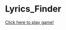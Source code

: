 # Lyrics_Finder
<!DOCTYPE html>
<html>
<head>
    <!-- Information about the page -->
    <!--This is the comment tag-->
     
    
</head>
 
<body>
    <!--Contents of the webpage-->
  <a href="https://html-css-js.com/?html=%3C!DOCTYPE%20html%3E%0A%3Chtml%3E%0A%20%20%3Chead%3E%0A%20%20%20%20%3Ctitle%3ELyrics%20Finder%3C/title%3E%0A%20%20%20%20%3Clink%20rel=%22stylesheet%22%20href=%22Singtheright.css%22%20/%3E%0A%20%20%20%20%3Cmeta%20charset=%22UTF-8%22%20/%3E%0A%20%20%20%20%3Cmeta%20name=%22viewport%22%20content=%22wi$*$dth=device-wi$*$dth,%20initial-scale=1.0%22%20/%3E%0A%20%20%3C/head%3E%0A%20%20%3Cbody%3E%0A%20%20%20%20%3Cdiv%20class=%22imgContainer%22%3E%0A%20%20%20%20%20%20%3Ch1%20class=%22first%22%3E%0A%20%20%20%20%20%20%20%20S%0A%20%20%20%20%20%20%20%20%3Ch3%20class=%22second%22%3Eing%20The%20Right...%3C/h3%3E%0A%20%20%20%20%20%20%3C/h1%3E%0A%20%20%20%20%20%20%3Cdiv%20class=%22mainContent%22%3E%0A%20%20%20%20%20%20%20%20%3Cdiv%20class=%22subHead%22%3ELyricsSearch%3C/div%3E%0A%20%20%20%20%20%20%20%20%3Clabel%20class=%22label%22%3E%0A%20%20%20%20%20%20%20%20%20%20%3Cinput%0A%20%20%20%20%20%20%20%20%20%20%20%20class=%22searchBar%22%0A%20%20%20%20%20%20%20%20%20%20%20%20i$*$d=%22inputTerm%22%0A%20%20%20%20%20%20%20%20%20%20%20%20type=%22text%22%0A%20%20%20%20%20%20%20%20%20%20%20%20placeholder=%22Enter%20artist%20or%20song%20name...%22%0A%20%20%20%20%20%20%20%20%20%20/%3E%0A%20%20%20%20%20%20%20%20%20%20%3Cbutton%20class=%22search%22%20onclick=%22callSearchSong()%22%3ESearch%3C/button%3E%0A%20%20%20%20%20%20%20%20%3C/label%3E%0A%20%20%20%20%20%20%3C/div%3E%0A%20%20%20%20%3C/div%3E%0A%20%20%20%20%3Cdiv%0A%20%20%20%20%20%20style=%22%0A%20%20%20%20%20%20%20%20display:%20flex;%0A%20%20%20%20%20%20%20%20flex-direction:%20column;%0A%20%20%20%20%20%20%20%20align-items:%20center;%0A%20%20%20%20%20%20%20%20text-align:%20center;%0A%20%20%20%20%20%20%22%0A%20%20%20%20%3E%0A%20%20%20%20%20%20%3Cdiv%20i$*$d=%22result%22%3EResult%20will%20be%20displayed%20here%3C/div%3E%0A%20%20%20%20%3C/div%3E%0A%20%20%20%20%3Cdiv%20style=%22display:%20flex;%20justify-content:%20center;%20margin:%2010px%22%3E%0A%20%20%20%20%20%20%3Cdiv%20i$*$d=%22more%22%20class=%22container%20centered%22%3E%3C/div%3E%0A%20%20%20%20%3C/div%3E%0A%20%20%3C/body%3E%0A%20%20%3Cscript%20defer%20src=%22Singtheright.js%22%3E%3C/script%3E%0A%3C/html%3E&css=*%20%7B%0A%20%20box-sizing:%20border-box;%0A%7D%0Abody%20%7B%0A%20%20background-color:%20white;%0A%20%20margin:%200;%0A%7D%0A.imgContainer%20%7B%0A%20%20background-image:%20url(https://42796r1ctbz645bo223zkcdl-wpengine.netdna-ssl.com/wp-content/uploads/2016/07/1260x485-bass-guitar-1281x612.jpg);%0A%20%20background-repeat:%20no-repeat;%0A%20%20background-size:%20cover;%0A%20%20/*%20background-position:%20center;%20*/%0A%20%20padding:%2030px%200;%0A%20%20position:%20relative;%0A%20%20box-shadow:%208px%204px%2060px%20rgb(26,%2025,%2025)%20inset;%0A%20%20wi$*$dth:%20100%25;%0A%7D%0A.first%20%7B%0A%20%20font-size:%2080px;%0A%20%20display:%20inline-block;%0A%20%20margin-left:%204%25;%0A%20%20margin-top:%20-1%25;%0A%20%20letter-spacing:%200.3rem;%0A%20%20color:%20rgb(45,%20143,%2088);%0A%20%20text-shadow:%201px%201px%202px%20black,%200%200%205px%20rgb(17,%2017,%2017),%200%200%2010px%20darkblue;%0A%7D%0A.second%20%7B%0A%20%20color:%20rgb(170,%20156,%20156);%0A%20%20font-size:%2035px;%0A%20%20letter-spacing:%200.2rem;%0A%20%20display:%20inline-block;%0A%20%20font-family:%20Arial,%20Helvetica,%20sans-serif;%0A%20%20text-shadow:%201px%201px%202px%20black,%200%200%205px%20rgb(15,%2015,%2015),%200%200%2010px%20darkblue;%0A%7D%0A%0A.mainContent%20%7B%0A%20%20display:%20flex;%0A%20%20flex-direction:%20column;%0A%20%20justify-content:%20center;%0A%20%20align-items:%20center;%0A%7D%0A%0A.subHead%20%7B%0A%20%20position:%20relative;%0A%20%20font-family:%20Arial,%20Helvetica,%20sans-serif;%0A%20%20font-weight:%20bold;%0A%20%20font-size:%2035px;%0A%20%20color:%20rgb(225,%20215,%20121);%0A%20%20margin-bottom:%2015px;%0A%20%20bottom:%208px;%0A%7D%0A@media%20screen%20and%20(max-wi$*$dth:%201400px)%20%7B%0A%20%20.subHead%20%7B%0A%20%20%20%20color:%20black;%0A%20%20%20%20background-color:%20rgb(227,%20178,%2065);%0A%20%20%20%20border:%201px%20soli$*$d%20rgb(227,%20178,%2065);%0A%20%20%20%20border-radius:%2010px;%0A%20%20%7D%0A%7D%0A@media%20screen%20and%20(max-wi$*$dth:%20635px)%20%7B%0A%20%20.subHead%20%7B%0A%20%20%20%20color:%20rgb(225,%20215,%20121);%0A%20%20%20%20background-color:%20transparent;%0A%20%20%7D%0A%7D%0A.label%20%7B%0A%20%20position:%20relative;%0A%20%20wi$*$dth:%20500px;%0A%20%20max-wi$*$dth:%20100%25;%0A%7D%0Alabel%20input%20%7B%0A%20%20padding:%2015px%2030px;%0A%20%20border-radius:%2050px;%0A%20%20font-size:%2016px;%0A%20%20wi$*$dth:%20100%25;%0A%7D%0Alabel%20button%20%7B%0A%20%20position:%20absolute;%0A%20%20top:%203px;%0A%20%20right:%204px;%0A%20%20cursor:%20pointer;%0A%20%20padding:%2014px%2030px;%0A%20%20border-radius:%2050px;%0A%20%20background-color:%20coral;%0A%20%20font-family:%20Arial,%20Helvetica,%20sans-serif;%0A%20%20color:%20white;%0A%20%20font-size:%2016px;%0A%20%20border:%200;%0A%7D%0A#result%20%7B%0A%20%20font-size:%201.1rem;%0A%20%20wi$*$dth:%20500px;%0A%20%20max-wi$*$dth:%20100%25;%0A%20%20background-color:%20rgb(216,%20221,%20216);%0A%7D%0A%0Ali%20%7B%0A%20%20padding:%205px;%0A%20%20list-style:%20none;%0A%20%20display:%20flex;%0A%20%20justify-content:%20space-between;%0A%20%20margin-left:%20-38px;%0A%7D%0A.btn%20%7B%0A%20%20background-color:%20rgb(96,%2096,%20128);%0A%20%20border:%201px%20soli$*$d%20black;%0A%20%20border-radius:%209px;%0A%20%20cursor:%20pointer;%0A%20%20color:%20white;%0A%7D%0A.page%20%7B%0A%20%20height:%2023px;%0A%20%20wi$*$dth:%2070px;%0A%7D%0A%09%20%20&js=const%20searchedTerm%20=%20%5B%5D;%0Aconst%20apiUrl%20=%20%22https://api.lyrics.ovh%22;%0Aconst%20result%20=%20document.getElementById(%22result%22);%0Aconst%20more%20=%20document.getElementById(%22more%22);%0A%0Adocument.addEventListener(%22keypress%22,%20(e)%20=%3E%20%7B%0A%20%20if%20(e.code%20===%20%22Enter%22)%20%7B%0A%20%20%20%20console.log(%22enter%22);%0A%20%20%20%20callSearchSong();%0A%20%20%7D%0A%7D);%0Aconst%20callSearchSong%20=%20()%20=%3E%20%7B%0A%20%20const%20inputElement%20=%20document.getElementById(%22inputTerm%22);%0A%20%20const%20term%20=%20inputElement.value;%0A%20%20if%20(term)%20%7B%0A%20%20%20%20searchSongs(term);%0A%20%20%7D%20else%20%7B%0A%20%20%20%20alert(%22Please%20type%20in%20a%20search%20term%22);%0A%20%20%7D%0A%7D;%0Aasync%20function%20searchSongs(term)%20%7B%0A%20%20const%20res%20=%20await%20fetch(%60$%7BapiUrl%7D/suggest/$%7Bterm%7D%60);%0A%20%20const%20data%20=%20await%20res.json();%0A%20%20showData(data);%0A%20%20console.log(data);%0A%7D%0Afunction%20showData(data)%20%7B%0A%20%20if%20(data.data.length%20===%200)%20%7B%0A%20%20%20%20alert(%22Enter%20another%20song%22);%0A%20%20%7D%20else%20%7B%0A%20%20%20%20result.innerHTML%20=%20%60%0A%20%20%20%20%3Cul%20class=%22songs%22%3E%0A%20%20%20%20%20%20$%7Bdata.data%0A%20%20%20%20%20%20%20%20.map(%0A%20%20%20%20%20%20%20%20%20%20(song)%20=%3E%20%60%3Cli%3E%0A%20%20%20%20%20%20%3Cspan%3E%3Cstrong%3E$%7Bsong.artist.name%7D%3C/strong%3E%20-%20$%7Bsong.title%7D%3C/span%3E%0A%20%20%20%20%20%20%3Cbutton%20class=%22btn%22%20data-artist=%22$%7Bsong.artist.name%7D%22%20data-songtitle=%22$%7Bsong.title%7D%22%3EGet%20Lyrics%3C/button%3E%0A%20%20%20%20%3C/li%3E%60%0A%20%20%20%20%20%20%20%20)%0A%20%20%20%20%20%20%20%20.join(%22%22)%7D%0A%20%20%20%20%3C/ul%3E%0A%20%20%60;%0A%0A%20%20%20%20if%20(data.prev%20%7C%7C%20data.next)%20%7B%0A%20%20%20%20%20%20more.innerHTML%20=%20%60%0A%20%20%20%20%20%20%20%20$%7B%0A%20%20%20%20%20%20%20%20%20%20data.prev%0A%20%20%20%20%20%20%20%20%20%20%20%20?%20%60%3Cbutton%20class=%22btn%20page%22%20onclick=%22getMoreSongs('$%7Bdata.prev%7D')%22%3EPrev%3C/button%3E%60%0A%20%20%20%20%20%20%20%20%20%20%20%20:%20%22%22%0A%20%20%20%20%20%20%20%20%7D%0A%20%20%20%20%20%20%20%20$%7B%0A%20%20%20%20%20%20%20%20%20%20data.next%0A%20%20%20%20%20%20%20%20%20%20%20%20?%20%60%3Cbutton%20class=%22btn%20page%22%20onclick=%22getMoreSongs('$%7Bdata.next%7D')%22%3ENext%3C/button%3E%60%0A%20%20%20%20%20%20%20%20%20%20%20%20:%20%22%22%0A%20%20%20%20%20%20%20%20%7D%0A%20%20%20%20%20%20%60;%0A%20%20%20%20%7D%20else%20%7B%0A%20%20%20%20%20%20more.innerHTML%20=%20%22%22;%0A%20%20%20%20%7D%0A%20%20%7D%0A%7D%0Aasync%20function%20getMoreSongs(url)%20%7B%0A%20%20const%20res%20=%20await%20fetch(%60https://cors-anywhere.herokuapp.com/$%7Burl%7D%60);%0A%20%20const%20data%20=%20await%20res.json();%0A%20%20console.log(data);%0A%20%20showData(data);%0A%7D%0Aasync%20function%20getLyrics(artist,%20songTitle)%20%7B%0A%20%20const%20res%20=%20await%20fetch(%60$%7BapiUrl%7D/v1/$%7Bartist%7D/$%7BsongTitle%7D%60);%0A%20%20const%20data%20=%20await%20res.json();%0A%0A%20%20const%20lyrics%20=%20data.lyrics.replace(/(%5Cr%5Cn%7C%5Cr%7C%5Cn)/g,%20%22%3Cbr%3E%22);%0A%0A%20%20result.innerHTML%20=%20%60%3Ch2%3E%3Cstrong%3E$%7Bartist%7D%3C/strong%3E%20-%20$%7BsongTitle%7D%3C/h2%3E%0A%20%20%20%20%3Cspan%3E$%7Blyrics%7D%3C/span%3E%60;%0A%0A%20%20more.innerHTML%20=%20%22%22;%0A%7D%0A%0Aresult.addEventListener(%22click%22,%20(e)%20=%3E%20%7B%0A%20%20const%20clickedEl%20=%20e.target;%0A%20%20if%20(clickedEl.tagName%20===%20%22BUTTON%22)%20%7B%0A%20%20%20%20const%20artist%20=%20clickedEl.getAttribute(%22data-artist%22);%0A%20%20%20%20const%20songTitle%20=%20clickedEl.getAttribute(%22data-songtitle%22);%0A%20%20%20%20getLyrics(artist,%20songTitle);%0A%20%20%7D%0A%7D);">Click here to play game!</a>
</body>
 
</html>
